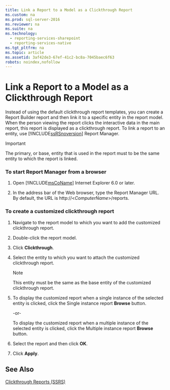 ```yaml
---
title: Link a Report to a Model as a Clickthrough Report
ms.custom: na
ms.prod: sql-server-2016
ms.reviewer: na
ms.suite: na
ms.technology: 
  - reporting-services-sharepoint
  - reporting-services-native
ms.tgt_pltfrm: na
ms.topic: article
ms.assetid: 3af42de3-67ef-41c2-bc8a-7045baec6f63
robots: noindex,nofollow
---
```

# Link a Report to a Model as a Clickthrough Report
  Instead of using the default clickthrough report templates, you can create a Report Builder report and then link it to a specific entity in the report model. When the person viewing the report clicks the interactive data in the main report, this report is displayed as a clickthrough report. To link a report to an entity, use [!INCLUDE[ssRSnoversion](../../Topics/TopicNameContainA/includes/ssRSnoversion_md.md)] Report Manager.  
  
> [!IMPORTANT]  
>  The primary, or base, entity that is used in the report must to be the same entity to which the report is linked.  
  
### To start Report Manager from a browser  
  
1.  Open [!INCLUDE[msCoName](../../Topics/TopicNameContainA/includes/msCoName_md.md)] Internet Explorer 6.0 or later.  
  
2.  In the address bar of the Web browser, type the Report Manager URL. By default, the URL is http://<*ComputerName*>/reports.  
  
### To create a customized clickthrough report  
  
1.  Navigate to the report model to which you want to add the customized clickthrough report.  
  
2.  Double-click the report model.  
  
3.  Click **Clickthrough**.  
  
4.  Select the entity to which you want to attach the customized clickthrough report.  
  
    > [!NOTE]  
    >  This entity must be the same as the base entity of the customized clickthrough report.  
  
5.  To display the customized report when a single instance of the selected entity is clicked, click the Single instance report **Browse** button.  
  
     -or-  
  
     To display the customized report when a multiple instance of the selected entity is clicked, click the Multiple instance report **Browse** button.  
  
6.  Select the report and then click **OK**.  
  
7.  Click **Apply**.  
  
## See Also  
 [Clickthrough Reports &#40;SSRS&#41;](../../Topics/TopicNameNotContainA/Clickthrough-Reports--SSRS-.md)  
  
  